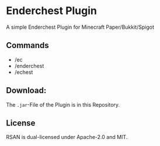 # Enderchest Plugin
A simple Enderchest Plugin for Minecraft Paper/Bukkit/Spigot

## Commands
  - /ec
  - /enderchest
  - /echest

## Download:
The `.jar`-File of the Plugin is in this Repository.

## License

RSAN is dual-licensed under Apache-2.0 and MIT.
